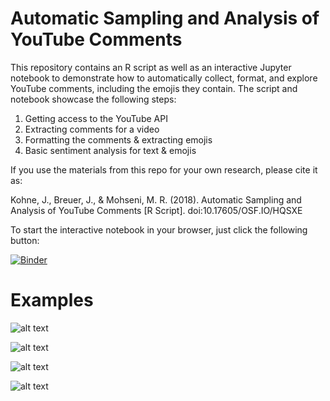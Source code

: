 # Automatic Sampling and Analysis of YouTube Comments

This repository contains an R script as well as an interactive Jupyter notebook to demonstrate how to automatically collect, format, and explore YouTube comments, including the emojis they contain.
The script and notebook showcase the following steps:
1. Getting access to the YouTube API
2. Extracting comments for a video
3. Formatting the comments & extracting emojis
4. Basic sentiment analysis for text & emojis

If you use the materials from this repo for your own research, please cite it as:

Kohne, J., Breuer, J., & Mohseni, M. R. (2018). Automatic Sampling and Analysis of YouTube Comments [R Script]. doi:10.17605/OSF.IO/HQSXE

To start the interactive notebook in your browser, just click the following button:

[![Binder](https://notebooks.gesis.org/binder/badge.svg)](https://notebooks.gesis.org/binder/v2/gh/JuKo007/YoutTubeComments/master)


# Examples

![alt text](https://github.com/JuKo007/YoutubeComments/blob/master/Output/CommentsOvertime.png)

![alt text](https://github.com/JuKo007/YoutubeComments/blob/master/Output/MostFrequentWords.png)

![alt text](https://github.com/JuKo007/YoutubeComments/blob/master/Output/WordCloud.png)

![alt text](https://github.com/JuKo007/YoutubeComments/blob/master/Output/Top10Emojis.png)
